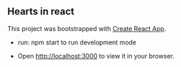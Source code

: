 ## Hearts in react

This project was bootstrapped with [Create React App](https://github.com/facebook/create-react-app).

- run: npm start to run development mode

- Open [http://localhost:3000](http://localhost:3000) to view it in your browser.





